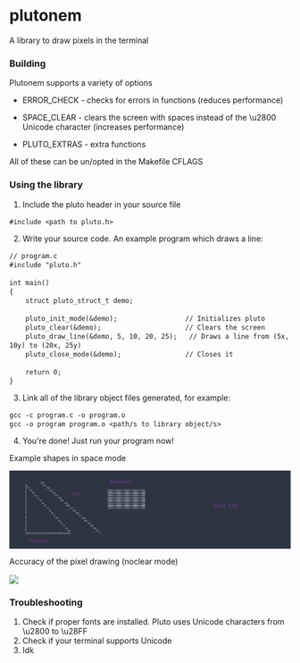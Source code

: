 # plutonem

<p> A library to draw pixels in the terminal </p>

### Building
Plutonem supports a variety of options <br>

- ERROR_CHECK - checks for errors in functions (reduces performance) <br>

- SPACE_CLEAR - clears the screen with spaces instead of the \u2800 Unicode character (increases performance) <br>

- PLUTO_EXTRAS - extra functions <br>

All of these can be un/opted in the Makefile CFLAGS

### Using the library

1. Include the pluto header in your source file
```
#include <path to pluto.h>
```

2. Write your source code. An example program which draws a line:
```
// program.c
#include "pluto.h"

int main()
{
    struct pluto_struct_t demo;

    pluto_init_mode(&demo);                 // Initializes pluto
    pluto_clear(&demo);                     // Clears the screen
    pluto_draw_line(&demo, 5, 10, 20, 25);   // Draws a line from (5x, 10y) to (20x, 25y)
    pluto_close_mode(&demo);                // Closes it

    return 0;
}
```

3. Link all of the library object files generated, for example:
```
gcc -c program.c -o program.o
gcc -o program program.o <path/s to library object/s>
```

4. You're done! Just run your program now!

<p>Example shapes in space mode</p>
<img src="shapes_space_mode.png" align="center">
<br>
<p>Accuracy of the pixel drawing (noclear mode)</p>
<img src="shapes_noclear.png" align="center">

### Troubleshooting

1. Check if proper fonts are installed. Pluto uses Unicode characters from \u2800 to \u28FF
2. Check if your terminal supports Unicode
3. Idk